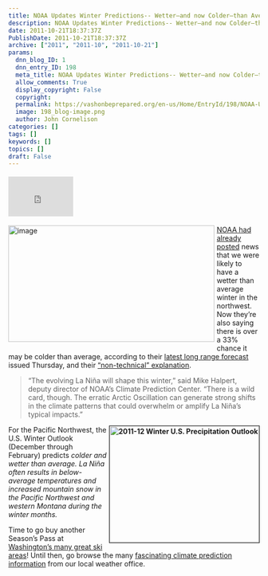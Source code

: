 ```yaml
---
title: NOAA Updates Winter Predictions-- Wetter–and now Colder–than Average
description: NOAA Updates Winter Predictions-- Wetter–and now Colder–than Average
date: 2011-10-21T18:37:37Z
PublishDate: 2011-10-21T18:37:37Z
archive: ["2011", "2011-10", "2011-10-21"]
params:
  dnn_blog_ID: 1
  dnn_entry_ID: 198
  meta_title: NOAA Updates Winter Predictions-- Wetter–and now Colder–than Average
  allow_comments: True
  display_copyright: False
  copyright:
  permalink: https://vashonbeprepared.org/en-us/Home/EntryId/198/NOAA-Updates-Winter-Predictions-Wetter-ndash-and-now-Colder-ndash-than-Average
  image: 198_blog-image.png
  author: John Cornelison
categories: []
tags: []
keywords: []
topics: []
draft: False
---
```


<div class="wlWriterHeaderFooter" style="float:none; margin:0px; padding:4px 0px 4px 0px;"><iframe src="http://www.facebook.com/widgets/like.php?href=http://vashoneoc.org/Blogs/VashonPreparedness/tabid/164/EntryId/198/NOAA-Updates-Winter-Predictions.aspx" scrolling="no" frameborder="0" style="border:none; width:130px; height:80px"></iframe></div><p><a href="./images/198/Windows-Live-Writer-7951dae1963e_947A-image_2.png"><img style="background-image: none; border-right-width: 0px; margin: 0px 5px 5px 0px; padding-left: 0px; padding-right: 0px; display: inline; float: left; border-top-width: 0px; border-bottom-width: 0px; border-left-width: 0px; padding-top: 0px" title="image" border="0" alt="image" align="left" src="./images/198/Windows-Live-Writer-7951dae1963e_947A-image_thumb.png" width="413" height="234" /></a><a href="/Blogs/VashonPreparedness/tabid/164/EntryId/181/La-Nina-ndash-AGAIN.aspx" target="_blank">NOAA had already posted</a> news that we were likely to have a wetter than average winter in the northwest. Now they’re also saying there is over a 33% chance it may be colder than average, according to their <a href="http://www.noaanews.noaa.gov/stories2011/20111020_winteroutlook.html" target="_blank">latest long range forecast</a> issued Thursday, and their <a href="http://www.cpc.ncep.noaa.gov/products/predictions/90day/fxus05.html" target="_blank">“non-technical” explanation</a>. </p>  <blockquote>   <p>“The evolving La Niña will shape this winter,” said Mike Halpert, deputy director of NOAA’s Climate Prediction Center. “There is a wild card, though. The erratic Arctic Oscillation can generate strong shifts in the climate patterns that could overwhelm or amplify La Niña’s typical impacts.”</p> </blockquote>  <p><strong><a href="http://www.noaanews.noaa.gov/stories2011/images/winterOutlook_Precipitation.png"><img style="margin: 0px 0px 5px 5px; display: inline; float: right" border="1" alt="2011-12 Winter U.S. Precipitation Outlook" align="right" src="http://www.noaanews.noaa.gov/stories2011/images/winterOutlook_Precipitation_300.jpg" width="300" height="234" /></a></strong></p>  <p>For the Pacific Northwest, the U.S. Winter Outlook (December through February) predicts <em>colder and wetter than average. La Niña often results in below-average temperatures and increased mountain snow in the Pacific Northwest and western Montana during the winter months.</em></p>  <p>Time to go buy another Season’s Pass at <a href="http://www.skiwashington.com/resorts" target="_blank">Washington’s many great ski areas</a>! Until then, go browse the many <a href="http://www.nws.noaa.gov/climate/climate_prediction.php?wfo=sew" target="_blank">fascinating climate prediction information</a> from our local weather office.</p>
